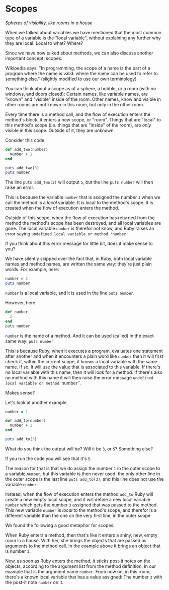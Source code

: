 # Scopes

*Spheres of visibility, like rooms in a house*

When we talked about variables we have mentioned that the most common type of a
variable is the "local variable", without explaining any further why they are
local. Local to what? Where?

Since we have now talked about methods, we can also discuss another important
concept: scopes.

Wikipedia says: "In programming, the scope of a name is the part of a program
where the name is valid: where the name can be used to refer to something
else." (slightly modified to use our own terminology)

You can think about a scope as of a sphere, a bubble, or a room (with no
windows, and doors closed): Certain names, like variable names, are "known" and
"visible" inside of the room. Other names, know and visible in other rooms are
not known in this room, but only in the other room.

Every time there is a method call, and the flow of execution enters the
method's block, it enters a new scope, or "room". Things that are "local" to
this method's scope (i.e. things that are "inside" of the room), are *only*
visible in this scope. Outside of it, they are unknown.

Consider this code:

```ruby
def add_two(number)
  number + 2
end

puts add_two(3)
puts number
```

The line `puts add_two(2)` will output `5`, but the line `puts number` will
then raise an error.

This is because the variable `number` that is assigned the number `3` when we
call the method is a *local* variable. It is local to the method's scope. It
is created when the flow of execution enters the method.

Outside of this scope, when the flow of execution has returned from the method
the method's scope has been destroyed, and all local variables are gone. The
local variable `number` is therefor not know, and Ruby raises an error saying
`undefined local variable or method 'number'`.

If you think about this error message for little bit, does it make sense to
you?

We have silently skipped over the fact that, in Ruby, both local variable
names and method names, are written the same way: they're just plain words.
For example, here:

```ruby
number = 2
puts number
```

`number` is a local variable, and it is used in the line `puts number`.

However, here:

```ruby
def number
  2
end
puts number
```

`number` is the name of a method. And it can be used (called) in the exact same
way: `puts number`

This is because Ruby, when it executes a program, evaluates one statement after
another and when it encounters a plain word like `number` then it will first
check if, within the current scope, it knows a local variable with the same
name. If so, it will use the value that is associated to this variable. If
there's no local variable with this name, then it will look for a method. If
there's also no method with this name it will then raise the error message
`undefined local variable or method `number'`.

Makes sense?

Let's look at another example.

```ruby
number = 1

def add_to(number)
  number + 2
end

puts add_to(3)
```

What do you think the output will be? Will it be `3`, or `5`? Something else?

If you run the code you will see that it's `5`.

The reason for that is that we do assign the number `1` in the outer scope to a
variable `number`, but this variable is then never used: the only other line in
the outer scope is the last line `puts add_to(3)`, and this line does not use
the variable `number`.

Instead, when the flow of execution enters the method `add_to` Ruby will create
a new empty local scope, and it will define a new local variable `number` which
gets the number `3` assigned that was passed to the method. This new variable
`number` is *local* to the method's scope, and therefor is a different variable
than the one on the very first line, in the outer scope.

We found the following a good metaphor for scopes:

When Ruby enters a method, then that's like it enters a shiny, new, empty room
in a house. With her, she brings the objects that are passed as arguments to
the method call. In the example above it brings an object that is number `3`.

Now, as soon as Ruby enters the method, it sticks post-it notes on the objects,
according to the argument list from the method definition. In our example that
is the argument name `number`. From now on, in this room, there's a known local
variable that has a value assigned: The number `3` with the post-it note
`number` on it.

